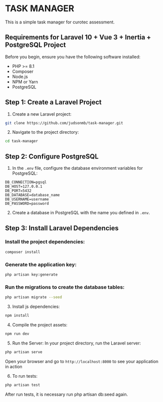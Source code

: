 # TASK MANAGER

This is a simple task manager for curotec assessment.

## Requirements for Laravel 10 + Vue 3 + Inertia + PostgreSQL Project

Before you begin, ensure you have the following software installed:

- PHP >= 8.1
- Composer
- Node.js
- NPM or Yarn
- PostgreSQL

## Step 1: Create a Laravel Project

1. Create a new Laravel project:

```bash
git clone https://github.com/judsonmb/task-manager.git
```

2. Navigate to the project directory:

```bash
cd task-manager
```

## Step 2: Configure PostgreSQL

1. In the `.env` file, configure the database environment variables for PostgreSQL:

```env
DB_CONNECTION=pgsql
DB_HOST=127.0.0.1
DB_PORT=5432
DB_DATABASE=database_name
DB_USERNAME=username
DB_PASSWORD=password
```

2. Create a database in PostgreSQL with the name you defined in `.env`.

## Step 3: Install Laravel Dependencies

### Install the project dependencies:

```bash
composer install
```

### Generate the application key:

```bash
php artisan key:generate
```

### Run the migrations to create the database tables:

```bash
php artisan migrate --seed
```

3. Install js dependencies:

```bash
npm install
```

4. Compile the project assets:

```bash
npm run dev
```

5. Run the Server: In your project directory, run the Laravel server:

```bash
php artisan serve
```

Open your browser and go to `http://localhost:8000` to see your application in action

6. To run tests:

```bash
php artisan test
```

After run tests, it is necessary run php artisan db:seed again.